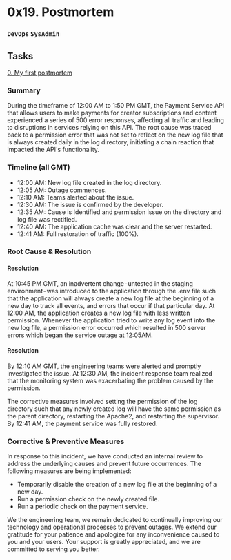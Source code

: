# 0x19. Postmortem
### `DevOps` `SysAdmin`

## Tasks
[0. My first postmortem](./README.md)

### Summary

During the timeframe of 12:00 AM to 1:50 PM GMT, the Payment Service API that allows users to make payments for creator subscriptions and content experienced a series of 500 error responses, affecting all traffic and leading to disruptions in services relying on this API. The root cause was traced back to a permission  error that was not set to reflect on the new log file that is always created daily in the log directory, initiating a chain reaction that impacted the API's functionality.

### Timeline (all GMT)

* 12:00 AM: New log file created in the log directory.
* 12:05 AM: Outage commences.
* 12:10 AM: Teams alerted about the issue.
* 12:30 AM: The issue is confirmed by the developer.
* 12:35 AM: Cause is Identified and permission issue on the directory and log file was rectified.
* 12:40 AM: The application cache was clear and the server restarted.
* 12:41 AM: Full restoration of traffic (100%).

### Root Cause & Resolution
#### Resolution

At 10:45 PM GMT, an inadvertent  change - untested in the staging environment - was  introduced to the application through the .env file such that the application will always create a new log file at the beginning of a new day to track all events, and errors that occur if that particular day. At 12:00 AM, the application creates a new log file with less written permission. Whenever the application tried to write any log event into the new log file, a permission error occurred which resulted in 500 server errors which began the service outage at 12:05AM.

#### Resolution

By 12:10 AM GMT, the engineering teams were alerted and promptly investigated the issue. At 12:30 AM, the incident response team realized that the monitoring system was exacerbating the problem caused by the permission. 

The corrective measures involved setting the permission of the log directory such that any newly created log will have the same permission as the parent directory, restarting the Apache2, and restarting the supervisor. By 12:41 AM, the payment service was fully restored.

### Corrective & Preventive Measures

In response to this incident, we have conducted an internal review to address the underlying causes and prevent future occurrences. The following measures are being implemented:
* Temporarily disable the creation of a new log file at the beginning of a new day.
* Run a permission check on the newly created file.
* Run a periodic check on the payment service.

We the engineering team, we remain dedicated to continually improving our technology and operational processes to prevent outages. We extend our gratitude for your patience and apologize for any inconvenience caused to you and your users. Your support is greatly appreciated, and we are committed to serving you better.

